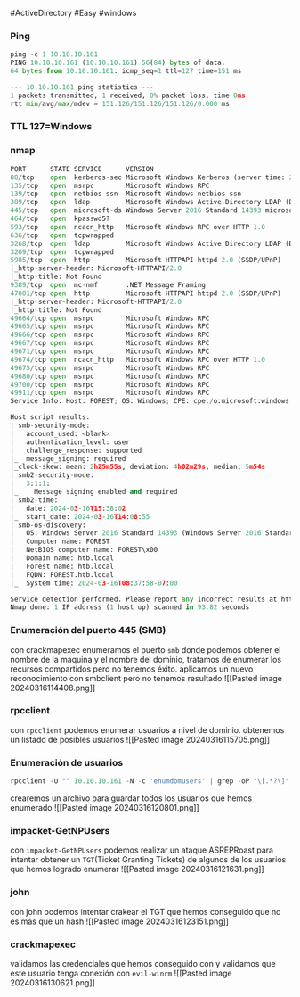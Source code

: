 #ActiveDirectory #Easy #windows 

### Ping
```python
ping -c 1 10.10.10.161
PING 10.10.10.161 (10.10.10.161) 56(84) bytes of data.
64 bytes from 10.10.10.161: icmp_seq=1 ttl=127 time=151 ms

--- 10.10.10.161 ping statistics ---
1 packets transmitted, 1 received, 0% packet loss, time 0ms
rtt min/avg/max/mdev = 151.126/151.126/151.126/0.000 ms
```

### TTL 127=Windows
### nmap
```python
PORT      STATE SERVICE      VERSION
88/tcp    open  kerberos-sec Microsoft Windows Kerberos (server time: 2024-03-16 15:37:07Z)
135/tcp   open  msrpc        Microsoft Windows RPC
139/tcp   open  netbios-ssn  Microsoft Windows netbios-ssn
389/tcp   open  ldap         Microsoft Windows Active Directory LDAP (Domain: htb.local, Site: Default-First-Site-Name)
445/tcp   open  microsoft-ds Windows Server 2016 Standard 14393 microsoft-ds (workgroup: HTB)
464/tcp   open  kpasswd5?
593/tcp   open  ncacn_http   Microsoft Windows RPC over HTTP 1.0
636/tcp   open  tcpwrapped
3268/tcp  open  ldap         Microsoft Windows Active Directory LDAP (Domain: htb.local, Site: Default-First-Site-Name)
3269/tcp  open  tcpwrapped
5985/tcp  open  http         Microsoft HTTPAPI httpd 2.0 (SSDP/UPnP)
|_http-server-header: Microsoft-HTTPAPI/2.0
|_http-title: Not Found
9389/tcp  open  mc-nmf       .NET Message Framing
47001/tcp open  http         Microsoft HTTPAPI httpd 2.0 (SSDP/UPnP)
|_http-server-header: Microsoft-HTTPAPI/2.0
|_http-title: Not Found
49664/tcp open  msrpc        Microsoft Windows RPC
49665/tcp open  msrpc        Microsoft Windows RPC
49666/tcp open  msrpc        Microsoft Windows RPC
49667/tcp open  msrpc        Microsoft Windows RPC
49671/tcp open  msrpc        Microsoft Windows RPC
49674/tcp open  ncacn_http   Microsoft Windows RPC over HTTP 1.0
49675/tcp open  msrpc        Microsoft Windows RPC
49680/tcp open  msrpc        Microsoft Windows RPC
49700/tcp open  msrpc        Microsoft Windows RPC
49911/tcp open  msrpc        Microsoft Windows RPC
Service Info: Host: FOREST; OS: Windows; CPE: cpe:/o:microsoft:windows

Host script results:
| smb-security-mode: 
|   account_used: <blank>
|   authentication_level: user
|   challenge_response: supported
|_  message_signing: required
|_clock-skew: mean: 2h25m55s, deviation: 4h02m29s, median: 5m54s
| smb2-security-mode: 
|   3:1:1: 
|_    Message signing enabled and required
| smb2-time: 
|   date: 2024-03-16T15:38:02
|_  start_date: 2024-03-16T14:08:55
| smb-os-discovery: 
|   OS: Windows Server 2016 Standard 14393 (Windows Server 2016 Standard 6.3)
|   Computer name: FOREST
|   NetBIOS computer name: FOREST\x00
|   Domain name: htb.local
|   Forest name: htb.local
|   FQDN: FOREST.htb.local
|_  System time: 2024-03-16T08:37:58-07:00

Service detection performed. Please report any incorrect results at https://nmap.org/submit/ .
Nmap done: 1 IP address (1 host up) scanned in 93.82 seconds
```

### Enumeración del puerto 445 (SMB)
con crackmapexec enumeramos el puerto `smb` donde podemos obtener el nombre de la maquina y el nombre del dominio, tratamos de enumerar los recursos compartidos pero no tenemos éxito. aplicamos un nuevo reconocimiento con smbclient pero no tenemos resultado
![[Pasted image 20240316114408.png]]

### rpcclient
con `rpcclient` podemos enumerar usuarios a nivel de dominio. obtenemos un listado de posibles usuarios
![[Pasted image 20240316115705.png]]

### Enumeración de usuarios
```python
rpcclient -U "" 10.10.10.161 -N -c 'enumdomusers' | grep -oP "\[.*?\]" | grep -v 0x | tr -d '[]' > users.txt
```
crearemos un archivo para guardar todos los usuarios que hemos enumerado
![[Pasted image 20240316120801.png]]

### impacket-GetNPUsers
con `impacket-GetNPUsers` podemos realizar un ataque ASREPRoast para intentar obtener un `TGT`(Ticket Granting Tickets) de algunos de los usuarios que hemos logrado enumerar 
![[Pasted image 20240316121631.png]]

### john
con john podemos intentar crakear el TGT que hemos conseguido que no es mas que un hash
![[Pasted image 20240316123151.png]]

### crackmapexec
validamos las credenciales que hemos conseguido con y validamos que este usuario tenga conexión con `evil-winrm` 
![[Pasted image 20240316130621.png]]

